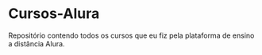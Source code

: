 # Cursos-Alura
Repositório contendo todos os cursos que eu fiz pela plataforma de ensino a distância Alura.
